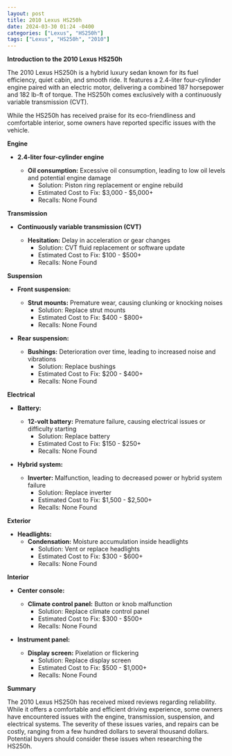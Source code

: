 ```yaml
---
layout: post
title: 2010 Lexus HS250h
date: 2024-03-30 01:24 -0400
categories: ["Lexus", "HS250h"]
tags: ["Lexus", "HS250h", "2010"]
---
```

**Introduction to the 2010 Lexus HS250h**

The 2010 Lexus HS250h is a hybrid luxury sedan known for its fuel efficiency, quiet cabin, and smooth ride. It features a 2.4-liter four-cylinder engine paired with an electric motor, delivering a combined 187 horsepower and 182 lb-ft of torque. The HS250h comes exclusively with a continuously variable transmission (CVT).

While the HS250h has received praise for its eco-friendliness and comfortable interior, some owners have reported specific issues with the vehicle.

**Engine**

* **2.4-liter four-cylinder engine**

  * **Oil consumption:** Excessive oil consumption, leading to low oil levels and potential engine damage
    * Solution: Piston ring replacement or engine rebuild
    * Estimated Cost to Fix: $3,000 - $5,000+
    * Recalls: None Found

**Transmission**

* **Continuously variable transmission (CVT)**

  * **Hesitation:** Delay in acceleration or gear changes
    * Solution: CVT fluid replacement or software update
    * Estimated Cost to Fix: $100 - $500+
    * Recalls: None Found

**Suspension**

* **Front suspension:**
  * **Strut mounts:** Premature wear, causing clunking or knocking noises
    * Solution: Replace strut mounts
    * Estimated Cost to Fix: $400 - $800+
    * Recalls: None Found


* **Rear suspension:**
  * **Bushings:** Deterioration over time, leading to increased noise and vibrations
    * Solution: Replace bushings
    * Estimated Cost to Fix: $200 - $400+
    * Recalls: None Found

**Electrical**

* **Battery:**
  * **12-volt battery:** Premature failure, causing electrical issues or difficulty starting
    * Solution: Replace battery
    * Estimated Cost to Fix: $150 - $250+
    * Recalls: None Found


* **Hybrid system:**
  * **Inverter:** Malfunction, leading to decreased power or hybrid system failure
    * Solution: Replace inverter
    * Estimated Cost to Fix: $1,500 - $2,500+
    * Recalls: None Found

**Exterior**

* **Headlights:**
  * **Condensation:** Moisture accumulation inside headlights
    * Solution: Vent or replace headlights
    * Estimated Cost to Fix: $300 - $600+
    * Recalls: None Found

**Interior**

* **Center console:**
  * **Climate control panel:** Button or knob malfunction
    * Solution: Replace climate control panel
    * Estimated Cost to Fix: $300 - $500+
    * Recalls: None Found


* **Instrument panel:**
  * **Display screen:** Pixelation or flickering
    * Solution: Replace display screen
    * Estimated Cost to Fix: $500 - $1,000+
    * Recalls: None Found

**Summary**

The 2010 Lexus HS250h has received mixed reviews regarding reliability. While it offers a comfortable and efficient driving experience, some owners have encountered issues with the engine, transmission, suspension, and electrical systems. The severity of these issues varies, and repairs can be costly, ranging from a few hundred dollars to several thousand dollars. Potential buyers should consider these issues when researching the HS250h.
